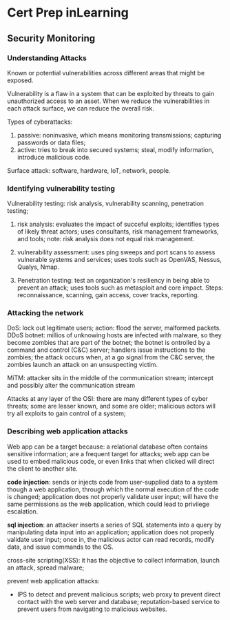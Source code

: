 # Cert Prep inLearning

## Security Monitoring

### Understanding Attacks

Known or potential vulnerabilities across different areas that might be exposed.

Vulnerability is a flaw in a system that can be exploited by threats to gain unauthorized access to an asset. When we reduce the vulnerabilities in each attack surface, we can reduce the overall risk.

Types of cyberattacks:

1. passive: noninvasive, which means monitoring transmissions; capturing passwords or data files;
2. active: tries to break into secured systems; steal, modify information, introduce malicious code.

Surface attack: software, hardware, IoT, network, people.

### Identifying vulnerability testing

Vulnerability testing: risk analysis, vulnerability scanning, penetration testing;

1. risk analysis: evaluates the impact of succeful exploits; identifies types of likely threat actors; uses consultants, risk management frameworks, and tools; note: risk analysis does not equal risk management.

2. vulnerability assessment: uses ping sweeps and port scans to assess vulnerable systems and services; uses tools such as OpenVAS, Nessus, Qualys, Nmap.

3. Penetration testing: test an organization's resiliency in being able to prevent an attack; uses tools such as metasploit and core impact. Steps: reconnaissance, scanning, gain access, cover tracks, reporting.

### Attacking the network

DoS: lock out legitimate users; action: flood the server, malformed packets.
DDoS botnet: millios of unknowing hosts are infected with malware, so they become zombies that are part of the botnet; the botnet is ontrolled by a command and control (C&C) server; handlers issue instructions to the zombies; the attack occurs when, at a go signal from the C&C server, the zombies launch an attack on an unsuspecting victim.

MiTM: attacker sits in the middle of the communication stream; intercept and possibly alter the communication stream

Attacks at any layer of the OSI: there are many different types of cyber threats; some are lesser known, and some are older; malicious actors will try all exploits to gain control of a system;

### Describing web application attacks

Web app can be a target because: a relational database often contains sensitive information; are a frequent target for attacks; web app can be used to embed malicious code, or even links that when clicked will direct the client to another site.

**code injection**: sends or injects code from user-supplied data to a system though a web application, through which the normal execution of the code is changed; application does not properly validate user input; will have the same permissions as the web application, which could lead to privilege escalation.

**sql injection**: an attacker inserts a series of SQL statements into a query by manipulating data input into an application; application does not properly validate user input; once in, the malicious actor can read records, modify data, and issue commands to the OS.

cross-site scripting(XSS): it has the objective to collect information, launch an attack, spread malware;

prevent web application attacks:

* IPS to detect and prevent malicious scripts; web proxy to prevent direct contact with the web server and database; reputation-based service to prevent users from navigating to malicious websites.